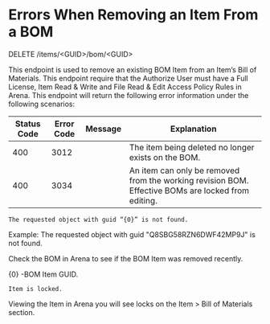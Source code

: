 # Errors When Removing an Item From a BOM
DELETE /items/&lt;GUID&gt;/bom/&lt;GUID&gt;

This endpoint is used to remove an existing BOM Item from an Item’s Bill of Materials.  This endpoint require that the Authorize User must have a Full License, Item Read & Write and File Read & Edit Access Policy Rules in Arena. This endpoint will return the following error information under the following scenarios:


| Status Code | Error Code | Message | Explanation |
|  --- |  --- |  --- |  --- | 
| 400 | 3012 |   | The item being deleted no longer exists on the BOM. |
| 400 | 3034 |   | An item can only be removed from the working revision BOM. Effective BOMs are locked from editing. |

```
The requested object with guid “{0}” is not found.
```
Example: The requested object with guid \"Q8SBG58RZN6DWF42MP9J\" is not found.

Check the BOM in Arena to see if the BOM Item was removed recently.

\{0\} \-BOM  Item GUID.

```
Item is locked.
```
Viewing the Item in Arena you will see locks on the Item &gt; Bill of Materials section. 

